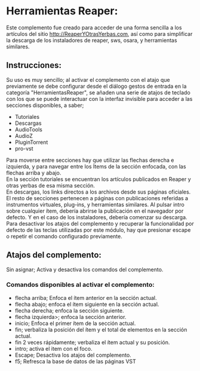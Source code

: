 ﻿# Herramientas Reaper:

Este complemento fue creado para acceder de una forma sencilla a los artículos del sitio <http://ReaperYOtrasYerbas.com>, así como para simplificar la descarga de los instaladores de reaper, sws, osara, y herramientas similares.  

## Instrucciones:

Su uso es muy sencillo; al activar el complemento con el atajo que previamente se debe configurar desde el diálogo gestos de entrada en la categoría "HerramientasReaper", se añaden una serie de atajos de teclado con los que se puede interactuar con la interfaz invisible para acceder a las  secciones disponibles, a saber;

* Tutoriales
* Descargas
* AudioTools
* AudioZ
* PluginTorrent
* pro-vst

Para moverse entre secciones hay que utilizar las flechas derecha e izquierda, y para navegar entre los Ítems de la sección enfocada, con las flechas arriba y abajo.  
En la sección tutoriales se encuentran los artículos publicados en Reaper y otras yerbas de esa misma sección.  
En descargas, los links directos a los archivos desde sus  páginas oficiales.  
El resto de secciones pertenecen a páginas con publicaciones referidas a instrumentos virtuales, plug-ins, y herramientas similares.
Al pulsar intro sobre cualquier ítem, debería abrirse la publicación en el navegador por defecto. Y en el caso de los instaladores, debería comenzar su descarga.  
Para desactivar los atajos del complemento y recuperar la funcionalidad por defecto de las teclas utilizadas por este módulo, hay que presionar escape o repetir el comando configurado previamente.  

## Atajos del complemento:
Sin asignar; Activa y desactiva los comandos del complemento.

### Comandos disponibles al activar el complemento:

* flecha arriba; Enfoca el ítem anterior en la sección actual.
* flecha abajo; enfoca el ítem siguiente en la sección actual.
* flecha derecha; enfoca la sección siguiente.
* flecha izquierda>; enfoca la sección anterior.
* inicio; Enfoca el primer ítem de la sección actual.
* fin; verbaliza la posición del ítem y el total de elementos en la sección actual.
* fin 2 veces rápidamente; verbaliza el ítem actual y su posición.
* intro; activa el item con el foco.
* Escape; Desactiva los atajos del complemento.
* f5; Refresca la base de datos de las páginas VST
